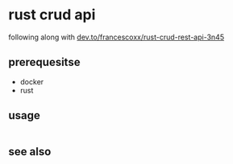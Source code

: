 # rust crud api

following along with [dev.to/francescoxx/rust-crud-rest-api-3n45](https://dev.to/francescoxx/rust-crud-rest-api-3n45)

## prerequesitse

- docker
- rust


## usage

```sh

```

## see also
